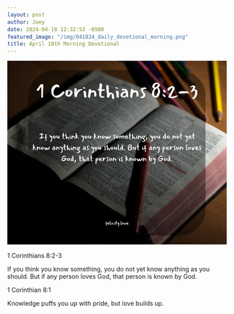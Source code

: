 ```yaml
---
layout: post
author: Joey
date: 2024-04-18 12:32:53 -0500
featured_image: "/img/041824_daily_devotional_morning.png"
title: April 18th Morning Devotional
---
```


[![April 18th 2024 - Morning Devotional](/img/041824_daily_devotional_morning.webp)](/img/041824_daily_devotional_morning.webp)

1 Corinthians 8:2-3

If you think you know something, you do not yet know anything as you should. But if any person loves God, that person is known by God.

1 Corinthian 8:1

Knowledge puffs you up with pride, but love builds up.


